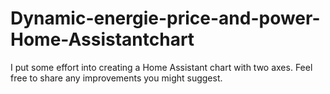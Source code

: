 # Dynamic-energie-price-and-power-Home-Assistantchart
I put some effort into creating a Home Assistant chart with two axes. Feel free to share any improvements you might suggest.
